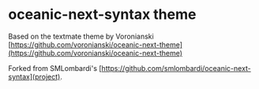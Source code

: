 # oceanic-next-syntax theme

Based on the textmate theme by Voronianski [https://github.com/voronianski/oceanic-next-theme](https://github.com/voronianski/oceanic-next-theme)

Forked from SMLombardi's [https://github.com/smlombardi/oceanic-next-syntax](project).
